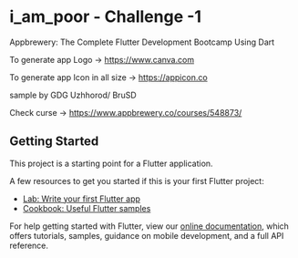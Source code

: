# i_am_poor - Challenge -1

Appbrewery: The Complete Flutter Development Bootcamp Using Dart


To generate app Logo  -> https://www.canva.com

To generate app Icon in all size -> https://appicon.co



sample by GDG Uzhhorod/ BruSD


Check curse -> https://www.appbrewery.co/courses/548873/
## Getting Started

This project is a starting point for a Flutter application.

A few resources to get you started if this is your first Flutter project:

- [Lab: Write your first Flutter app](https://flutter.dev/docs/get-started/codelab)
- [Cookbook: Useful Flutter samples](https://flutter.dev/docs/cookbook)

For help getting started with Flutter, view our
[online documentation](https://flutter.dev/docs), which offers tutorials,
samples, guidance on mobile development, and a full API reference.
